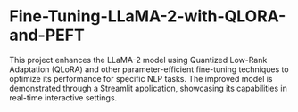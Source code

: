 # Fine-Tuning-LLaMA-2-with-QLORA-and-PEFT
This project enhances the LLaMA-2 model using Quantized Low-Rank Adaptation (QLoRA) and other parameter-efficient fine-tuning techniques to optimize its performance for specific NLP tasks. The improved model is demonstrated through a Streamlit application, showcasing its capabilities in real-time interactive settings.
